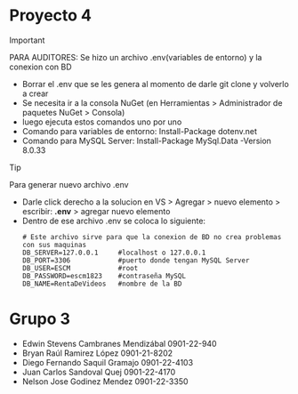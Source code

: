 # Proyecto 4
> [!IMPORTANT]
> PARA AUDITORES: Se hizo un archivo .env(variables de entorno) y la conexion con BD
<ul>
    <li>Borrar el .env que se les genera al momento de darle git clone y volverlo a crear</li>
    <li>Se necesita ir a la consola NuGet (en Herramientas > Administrador de paquetes NuGet > Consola)</li>
    <li>luego ejecuta estos comandos uno por uno</li>
    <li>Comando para variables de entorno: Install-Package dotenv.net</li>
    <li>Comando para MySQL Server: Install-Package MySql.Data -Version 8.0.33</li>
</ul>

> [!TIP]
> Para generar nuevo archivo .env
<ul>
    <li>Darle click derecho a la solucion en VS > Agregar > nuevo elemento > escribir: <b>.env</b> > agregar nuevo elemento</li>
    <li>Dentro de ese archivo .env se coloca lo siguiente: </li>

    # Este archivo sirve para que la conexion de BD no crea problemas con sus maquinas
    DB_SERVER=127.0.0.1		#localhost o 127.0.0.1
    DB_PORT=3306			#puerto donde tengan MySQL Server
    DB_USER=ESCM			#root
    DB_PASSWORD=escm1823	#contraseña MySQL
    DB_NAME=RentaDeVideos	#nombre de la BD
</ul>

# Grupo 3
<ul>
    <li>Edwin Stevens Cambranes Mendizábal 0901-22-940</li>
    <li>Bryan Raúl Ramirez López 0901-21-8202</li>
    <li>Diego Fernando Saquil Gramajo 0901-22-4103</li>
    <li>Juan Carlos Sandoval Quej 0901-22-4170</li>
    <li>Nelson Jose Godinez Mendez 0901-22-3350</li>
</ul>
